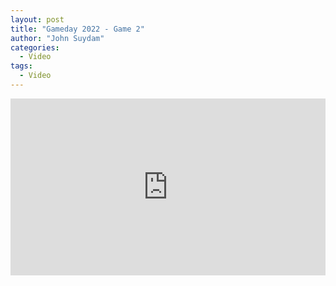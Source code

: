```yaml
---
layout: post
title: "Gameday 2022 - Game 2"
author: "John Suydam"
categories:
  - Video
tags:
  - Video
---
```


<div style="overflow:hidden;padding-bottom:56.25%;position:relative;height:0;">
<iframe style="left:0;top:0;height:100%;width:100%;position:absolute;" width="560" height="315" src="https://www.youtube.com/embed/a9QKzdqRrS0" frameborder="0" allow="accelerometer; autoplay; encrypted-media; gyroscope; picture-in-picture" allowfullscreen></iframe>
</div>
